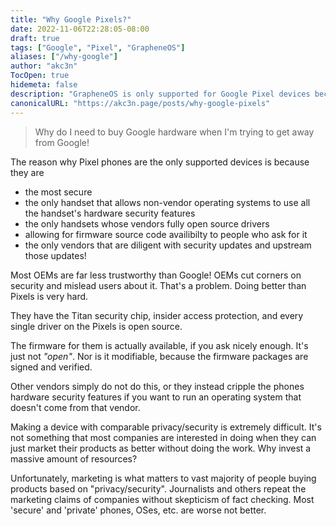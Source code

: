 ```yaml
---
title: "Why Google Pixels?"
date: 2022-11-06T22:28:05-08:00
draft: true
tags: ["Google", "Pixel", "GrapheneOS"]
aliases: ["/why-google"]
author: "akc3n"
TocOpen: true
hidemeta: false
description: "GrapheneOS is only supported for Google Pixel devices because..."
canonicalURL: "https://akc3n.page/posts/why-google-pixels"
---
```




> Why do I need to buy Google hardware when I'm trying to get away from Google!

The reason why Pixel phones are the only supported devices is because they are
- the most secure
- the only handset that allows non-vendor operating systems to use all the handset's hardware security features
- the only handsets whose vendors fully open source drivers
- allowing for firmware source code availibilty to people who ask for it
- the only vendors that are diligent with security updates and upstream those updates!

Most OEMs are far less trustworthy than Google! OEMs cut corners on security and mislead users about it. That's a problem. Doing better than Pixels is very hard.

They have the Titan security chip, insider access protection, and every single driver on the Pixels is open source.

The firmware for them is actually available, if you ask nicely enough. 
It's just not _"open"_. Nor is it modifiable, because the firmware packages are signed and verified.

Other vendors simply do not do this, or they instead cripple the phones hardware security features if you want to run an operating system that doesn't come from that vendor.

Making a device with comparable privacy/security is extremely difficult. It's not something that most companies are interested in doing when they can just market their products as better without doing the work. Why invest a massive amount of resources?

Unfortunately, marketing is what matters to vast majority of people buying products based on "privacy/security". Journalists and others repeat the marketing claims of companies without skepticism of fact checking. Most 'secure' and 'private' phones, OSes, etc. are worse not better.
